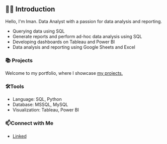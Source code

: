 <!--
**imanfg/imanfg** is a ✨ _special_ ✨ repository because its `README.md` (this file) appears on your GitHub profile.

Here are some ideas to get you started:

- 🔭 I’m currently working on ...
- 🌱 I’m currently learning ...
- 👯 I’m looking to collaborate on ...
- 🤔 I’m looking for help with ...
- 💬 Ask me about ...
- 📫 How to reach me: ...
- 😄 Pronouns: ...
- ⚡ Fun fact: ...
-->

## 👋🏻 Introduction
Hello, I'm Iman. Data Analyst with a passion for data analysis and reporting. <!--query optimization, database design, and data modelling.--> 
- Querying data using SQL
- Generate reports and perform ad-hoc data analysis using SQL
- Developing dashboards on Tableau and Power BI
- Data analysis and reporting using Google Sheets and Excel


### 📚 Projects
 Welcome to my portfolio, where I showcase 
 [my projects.](https://public.tableau.com/app/profile/iman.f1527/vizzes)


### 🛠️Tools
- Language: SQL, Python
- Database: MSSQL, MySQL
- Visualization: Tableau, Power BI


### 📫Connect with Me
- [Linked](https://www.linkedin.com/in/iman-fatima-ghani/)        

